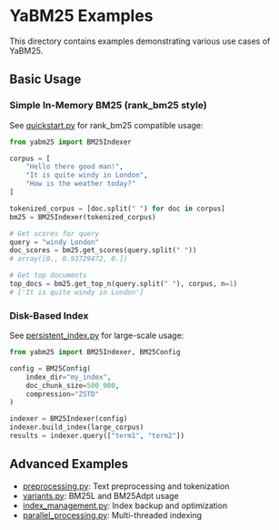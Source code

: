 # YaBM25 Examples

This directory contains examples demonstrating various use cases of YaBM25.

## Basic Usage

### Simple In-Memory BM25 (rank_bm25 style)
See [quickstart.py](quickstart.py) for rank_bm25 compatible usage:
```python
from yabm25 import BM25Indexer

corpus = [
    "Hello there good man!",
    "It is quite windy in London",
    "How is the weather today?"
]

tokenized_corpus = [doc.split(" ") for doc in corpus]
bm25 = BM25Indexer(tokenized_corpus)

# Get scores for query
query = "windy London"
doc_scores = bm25.get_scores(query.split(" "))
# array([0., 0.93729472, 0.])

# Get top documents
top_docs = bm25.get_top_n(query.split(" "), corpus, n=1)
# ['It is quite windy in London']
```

### Disk-Based Index
See [persistent_index.py](persistent_index.py) for large-scale usage:
```python
from yabm25 import BM25Indexer, BM25Config

config = BM25Config(
    index_dir="my_index",
    doc_chunk_size=500_000,
    compression="ZSTD"
)

indexer = BM25Indexer(config)
indexer.build_index(large_corpus)
results = indexer.query(["term1", "term2"])
```

## Advanced Examples

- [preprocessing.py](preprocessing.py): Text preprocessing and tokenization
- [variants.py](variants.py): BM25L and BM25Adpt usage
- [index_management.py](index_management.py): Index backup and optimization
- [parallel_processing.py](parallel_processing.py): Multi-threaded indexing

